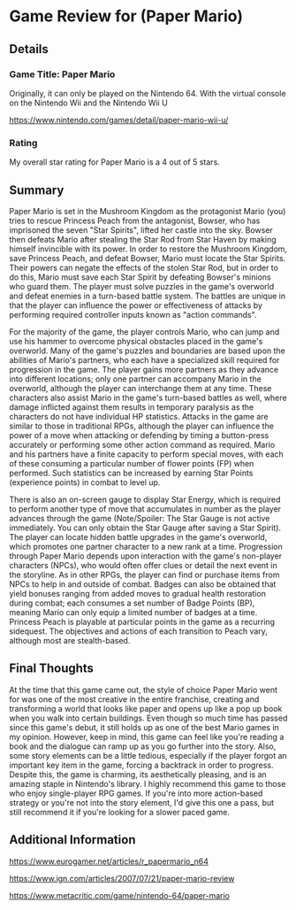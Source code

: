 # Game Review for (Paper Mario)

## Details

### Game Title: Paper Mario

Originally, it can only be played on the Nintendo 64. With the virtual console on the Nintendo Wii and the Nintendo Wii U

https://www.nintendo.com/games/detail/paper-mario-wii-u/

### Rating

My overall star rating for Paper Mario is a 4 out of 5 stars.

## Summary

Paper Mario is set in the Mushroom Kingdom as the protagonist Mario (you) tries to rescue Princess Peach from the antagonist, Bowser, who has imprisoned the seven "Star Spirits", lifted her castle into the sky. Bowser then defeats Mario after stealing the Star Rod from Star Haven by making himself invincible with its power. In order to restore the Mushroom Kingdom, save Princess Peach, and defeat Bowser, Mario must locate the Star Spirits. Their powers can negate the effects of the stolen Star Rod, but in order to do this, Mario must save each Star Spirit by defeating Bowser's minions who guard them. The player must solve puzzles in the game's overworld and defeat enemies in a turn-based battle system. The battles are unique in that the player can influence the power or effectiveness of attacks by performing required controller inputs known as "action commands".

For the majority of the game, the player controls Mario, who can jump and use his hammer to overcome physical obstacles placed in the game's overworld. Many of the game's puzzles and boundaries are based upon the abilities of Mario's partners, who each have a specialized skill required for progression in the game. The player gains more partners as they advance into different locations; only one partner can accompany Mario in the overworld, although the player can interchange them at any time. These characters also assist Mario in the game's turn-based battles as well, where damage inflicted against them results in temporary paralysis as the characters do not have individual HP statistics. Attacks in the game are similar to those in traditional RPGs, although the player can influence the power of a move when attacking or defending by timing a button-press accurately or performing some other action command as required. Mario and his partners have a finite capacity to perform special moves, with each of these consuming a particular number of flower points (FP) when performed. Such statistics can be increased by earning Star Points (experience points) in combat to level up.

There is also an on-screen gauge to display Star Energy, which is required to perform another type of move that accumulates in number as the player advances through the game (Note/Spoiler: The Star Gauge is not active immediately. You can only obtain the Star Gauge after saving a Star Spirit). The player can locate hidden battle upgrades in the game's overworld, which promotes one partner character to a new rank at a time. Progression through Paper Mario depends upon interaction with the game's non-player characters (NPCs), who would often offer clues or detail the next event in the storyline. As in other RPGs, the player can find or purchase items from NPCs to help in and outside of combat. Badges can also be obtained that yield bonuses ranging from added moves to gradual health restoration during combat; each consumes a set number of Badge Points (BP), meaning Mario can only equip a limited number of badges at a time. Princess Peach is playable at particular points in the game as a recurring sidequest. The objectives and actions of each transition to Peach vary, although most are stealth-based.

## Final Thoughts

At the time that this game came out, the style of choice Paper Mario went for was one of the most creative in the entire franchise, creating and transforming a world that looks like paper and opens up like a pop up book when you walk into certain buildings. Even though so much time has passed since this game's debut, it still holds up as one of the best Mario games in my opinion. However, keep in mind, this game can feel like you're reading a book and the dialogue can ramp up as you go further into the story. Also, some story elements can be a little tedious, especially if the player forgot an important key item in the game, forcing a backtrack in order to progress. Despite this, the game is charming, its aesthetically pleasing, and is an amazing staple in Nintendo's library. I highly recommend this game to those who enjoy single-player RPG games. If you're into more action-based strategy or you're not into the story element, I'd give this one a pass, but still recommend it if you're looking for a slower paced game.

## Additional Information

https://www.eurogamer.net/articles/r_papermario_n64

https://www.ign.com/articles/2007/07/21/paper-mario-review

https://www.metacritic.com/game/nintendo-64/paper-mario
